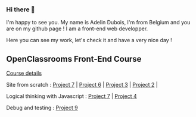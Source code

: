 ### Hi there 👋

I'm happy to see you.
My name is Adelin Dubois, I'm from Belgium and you are on my github page !
I am a front-end web developper.

Here you can see my work, let's check it and have a very nice day !

## OpenClassrooms Front-End Course
[Course details](https://openclassrooms.com/fr/paths/314-developpeur-front-end)

Site from scratch : 
[Project 7](https://github.com/ExvigilareGemini/AdelinDubois_7_21022021) | 
[Project 6](https://github.com/ExvigilareGemini/AdelinDubois_6_13012021) | 
[Project 3](https://github.com/ExvigilareGemini/AdelinDubois_3_02122020) | 
[Project 2](https://github.com/ExvigilareGemini/AdelinDubois_2_20112020) | 

Logical thinking with Javascript : 
[Project 7](https://github.com/ExvigilareGemini/AdelinDubois_7_21022021) | 
[Project 4](https://github.com/ExvigilareGemini/AdelinDubois_4_04012021)

Debug and testing : 
[Project 9](https://github.com/ExvigilareGemini/AdelinDubois_9_14032021)

<!--
**ExvigilareGemini/ExvigilareGemini** is a ✨ _special_ ✨ repository because its `README.md` (this file) appears on your GitHub profile.

Here are some ideas to get you started:

- 🔭 I’m currently working on ...
- 🌱 I’m currently learning ...
- 👯 I’m looking to collaborate on ...
- 🤔 I’m looking for help with ...
- 💬 Ask me about ...
- 📫 How to reach me: ...
- 😄 Pronouns: ...
- ⚡ Fun fact: ...
-->

